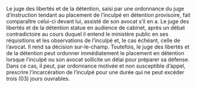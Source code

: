 Le juge des libertés et de la détention, saisi par une ordonnance du juge d’instruction tendant au placement de l’inculpé en détention provisoire, fait comparaître celui-ci devant lui, assisté de son avocat s’il en a.
Le juge des libertés et de la détention statue en audience de cabinet, après un débat contradictoire au cours duquel il entend le ministère public en ses réquisitions et les observations de l’inculpé et, le cas échéant, celle de l’avocat.
Il rend sa décision sur-le-champ.
Toutefois, le juge des libertés et de la détention peut ordonner immédiatement le placement en détention lorsque l’inculpé ou son avocat sollicite un délai pour préparer sa défense.
Dans ce cas, il peut, par ordonnance motivée et non susceptible d’appel, prescrire l’incarcération de l’inculpé pour une durée qui ne peut excéder trois (03) jours ouvrables.